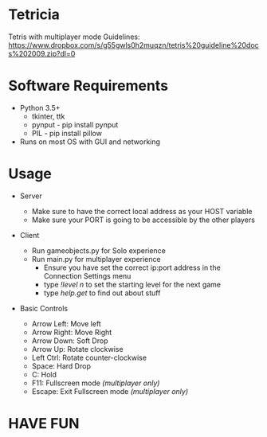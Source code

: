 # Tetricia
Tetris with multiplayer mode
Guidelines: https://www.dropbox.com/s/g55gwls0h2muqzn/tetris%20guideline%20docs%202009.zip?dl=0

# Software Requirements
* Python 3.5+
    * tkinter, ttk
    * pynput - pip install pynput
    * PIL - pip install pillow
* Runs on most OS with GUI and networking

# Usage
* Server
   * Make sure to have the correct local address as your HOST variable
   * Make sure your PORT is going to be accessible by the other players
   
* Client
   * Run gameobjects.py for Solo experience
   * Run main.py for multiplayer experience
      * Ensure you have set the correct ip:port address in the Connection Settings menu
      * type *!level n* to set the starting level for the next game
      * type *help.get* to find out about stuff

* Basic Controls
   * Arrow Left: Move left
   * Arrow Right: Move Right
   * Arrow Down: Soft Drop
   * Arrow Up: Rotate clockwise
   * Left Ctrl: Rotate counter-clockwise
   * Space: Hard Drop
   * C: Hold
   * F11: Fullscreen mode *(multiplayer only)*
   * Escape: Exit Fullscreen mode *(multiplayer only)*

# HAVE FUN 
